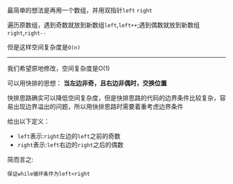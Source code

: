 最简单的想法是再用一个数组，并用双指针`left` `right`

遍历原数组，遇到奇数就放到新数组`left`,`left++`;遇到偶数就放到新数组`right`,`right--`

但是这样空间复杂度是`O(n)`

---
我们希望原地修改，空间复杂度是O(1)

可以用快排的思想：
**当左边非奇，且右边非偶时，交换位置**

快排思路确实可以降低空间复杂度，但是快排思路的代码的边界条件比较复杂，容易出现边界溢出的问题，所以用快排思路时需要着重考虑边界条件

给出以下定义：
- `left`表示:`right`左边的`left`之前的奇数
- `right`表示:`left`右边的`right`之后的偶数

简而言之: 
```
保证while循环条件为left<right
```